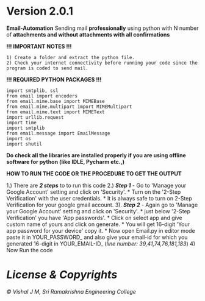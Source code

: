 # Version 2.0.1

   **Email-Automation**
   Sending mail **professionally** using python with N number of **attachments and without attachments with all confirmations**

**!!!  IMPORTANT NOTES  !!!**

    1) Create a folder and extract the python file.
    2) Check your internet connectivity before running your code since the program is coded to send mail.

**!!!  REQUIRED PYTHON PACKAGES   !!!**

    import smtplib, ssl
    from email import encoders
    from email.mime.base import MIMEBase
    from email.mime.multipart import MIMEMultipart
    from email.mime.text import MIMEText
    import urllib.request
    import time
    import smtplib
    from email.message import EmailMessage
    import os
    import shutil
    

**Do check all the libraries are installed properly if you are using offline software for python (like IDLE, Pycharm etc.,)**

**HOW TO RUN THE CODE OR THE PROCEDURE TO GET THE OUTPUT**

   1.) There are **_2 steps_** to to run this code 
   2.) **_Step 1_** - Go to 'Manage your Google Account' setting and click on 'Security'.
          * Turn on the '2-Step Verification' with the user credentials.
          * It is always safe to turn on 2-Step Verification for your google gmail account.
   3). **_Step 2_** - Again go to 'Manage your Google Account' setting and click on 'Security'.
          * just below '2-Step Verification' you have 'App passwords'.
          * Click on select app and give custom name of yours and click on generate.
          * You will get 16-digit 'Your app password for your device' copy it.
          * Now open Email.py in editor mode paste it in YOUR_PASSWORD_ and also give your email-id for which you generated 16-digit in YOUR_EMAIL-ID_ (_line number: 39,41,74,76,181,183_)
   4) Now Run the code 

# _License & Copyrights_

_© Vishal J M, Sri Ramakrishna Engineering College_
